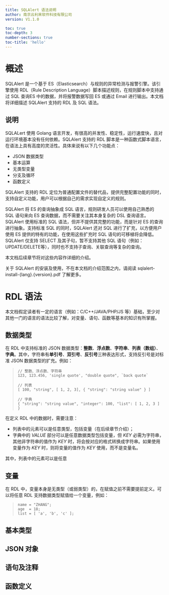 ```yaml
---
title: SQLAlert 语法说明
author: 南京云利来软件科技有限公司
version: V1.1.0

toc: true
toc-depth: 3
number-sections: true
toc-title: 'hello'
---
```


# 概述
SQLAlert 是一个基于 ES（Elasticsearch）与规则的异常检测与报警引擎。该引擎使用 RDL（Rule Description Language）脚本描述规则，在规则脚本中支持通过 SQL 查询ES 中的数据，并将报警数据写回 ES 或通过 Email 进行输出。本文档将详细描述 SQLAlert 支持的 RDL 及 SQL 语法。

## 说明
SQLALert 使用 Golang 语言开发，有很高的并发性、稳定性，运行速度快，且对运行环境基本没有任何依赖。SQLAlert 支持的 RDL 脚本是一种函数式脚本语言，在语法上具有高度的灵活性。具体来说有以下几个功能点：

- JSON 数据类型
- 基本运算
- 无类型变量
- 分支及循环
- 函数定义

SQLAlert 支持的 RDL 定位为普通配置文件的替代品，提供完整配置功能的同时，支持自定义功能，用户可以根据自己的需求实现自定义的规则。

SQLAlert 将 ES 的查询抽象成 SQL 语言，规则研发人员可以使用自己熟悉的 SQL 语句来向 ES 查询数据，而不需要关注其本身复杂的 DSL 查询语言。SQLAlert 使用标准的 SQL 语法，但并不提供其完整的功能，而是针对 ES 的查询进行抽象。支持标准 SQL 的同时，SQLAlert 还对 SQL 进行了扩充，以方便用户使用 ES 提供的特有的功能，在使用这些扩充时 SQL 语句的可移植将会降低。SQLAlert 仅支持 SELECT 及其子句，暂不支持其他 SQL 语句（例如：UPDATE/DELETE等），同时也不支持子查询、关联查询等复杂的查询。

本文档后续章节将对这些内容作详细的介绍。

关于 SQLAlert 的安装及使用，不在本文档的介绍范围之内，请阅读 sqlalert-install-{lang}.{version}.pdf 了解更多。

# RDL 语法
本文档假定读者有一定的语言（例如：C/C++/JAVA/PHP/JS 等）基础，至少对其他一门的语言的语法比较了解，对变量、语句、函数等基本的知识有所掌握。

## 数据类型
在 RDL 中支持标准的 JSON 数据类型：**整数**、**浮点数**、**字符串**、**列表（数组）**、**字典**。其中，字符串有**单引号**、**双引号**、**反引号**三种表达形式，支持反引号是对标准 JSON 数据类型的扩充。例如：

> ~~~ { #id .cs .numberLines }
> // 整数、浮点数、字符串
> 123, 123.456, 'single quote', "double quote", `back quote`
> 
> // 列表
> [ 100, "string", [ 1, 2, 3], { "string": "string value" } ]
> 
> // 字典
> { "string": "string value", "integer": 100, "list": [ 1, 2, 3 ] }
> ~~~

在定义 RDL 中的数据时，需要注意：

- 列表中的元素可以是任意类型，包括变量（在后续章节介绍）；
- 字典中的 *VALUE* 部分可以是任意数据类型包括变量，但 *KEY* 必需为字符串，其他非字符串的值作为 *KEY* 时，将会按对应的格式转换成字符串。如果使用变量作为 *KEY* 时，则将变量的值作为 *KEY* 使用，而不是变量名。

其中，列表中的元素可以是任意

## 变量
在 RDL 中，变量本身是无类型（或弱类型）的，在赋值之前不需要提前定义。可以将任意 RDL 支持数据类型赋值给一个变量，例如：

> ~~~ { .cs .numberLines }
> name = "ZHANG";
> age  = 18;
> list = [ 'a', 'b', 'c' ];
> ~~~

## 基本类型
## JSON 对象
## 语句及注释
## 函数定义


